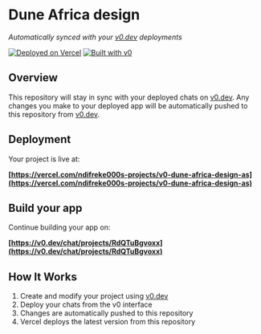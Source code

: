 # Dune Africa design

*Automatically synced with your [v0.dev](https://v0.dev) deployments*

[![Deployed on Vercel](https://img.shields.io/badge/Deployed%20on-Vercel-black?style=for-the-badge&logo=vercel)](https://vercel.com/ndifreke000s-projects/v0-dune-africa-design-as)
[![Built with v0](https://img.shields.io/badge/Built%20with-v0.dev-black?style=for-the-badge)](https://v0.dev/chat/projects/RdQTuBgvoxx)

## Overview

This repository will stay in sync with your deployed chats on [v0.dev](https://v0.dev).
Any changes you make to your deployed app will be automatically pushed to this repository from [v0.dev](https://v0.dev).

## Deployment

Your project is live at:

**[https://vercel.com/ndifreke000s-projects/v0-dune-africa-design-as](https://vercel.com/ndifreke000s-projects/v0-dune-africa-design-as)**

## Build your app

Continue building your app on:

**[https://v0.dev/chat/projects/RdQTuBgvoxx](https://v0.dev/chat/projects/RdQTuBgvoxx)**

## How It Works

1. Create and modify your project using [v0.dev](https://v0.dev)
2. Deploy your chats from the v0 interface
3. Changes are automatically pushed to this repository
4. Vercel deploys the latest version from this repository